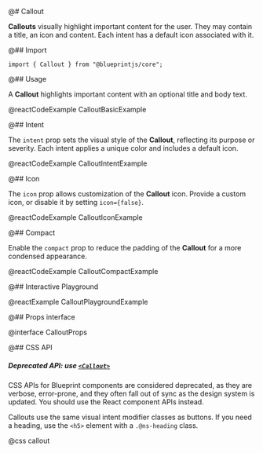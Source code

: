 @# Callout

**Callouts** visually highlight important content for the user. They may contain
a title, an icon and content. Each intent has a default icon associated with it.

@## Import

```tsx
import { Callout } from "@blueprintjs/core";
```

@## Usage

A **Callout** highlights important content with an optional title and body text.

@reactCodeExample CalloutBasicExample

@## Intent

The `intent` prop sets the visual style of the **Callout**, reflecting its purpose or severity. Each intent applies a unique color and includes a default icon.

@reactCodeExample CalloutIntentExample

@## Icon

The `icon` prop allows customization of the **Callout** icon. Provide a custom
icon, or disable it by setting `icon={false}`.

@reactCodeExample CalloutIconExample

@## Compact

Enable the `compact` prop to reduce the padding of the **Callout** for a more condensed appearance.

@reactCodeExample CalloutCompactExample

@## Interactive Playground

@reactExample CalloutPlaygroundExample

@## Props interface

@interface CalloutProps

@## CSS API

<div class="@ns-callout @ns-intent-warning @ns-icon-warning-sign @ns-callout-has-body-content">
    <h5 class="@ns-heading">

Deprecated API: use [`<Callout>`](#core/components/callout)

</h5>

CSS APIs for Blueprint components are considered deprecated, as they are verbose, error-prone, and they
often fall out of sync as the design system is updated. You should use the React component APIs instead.

</div>

Callouts use the same visual intent modifier classes as buttons. If you need a heading, use the `<h5>`
element with a `.@ns-heading` class.

@css callout
